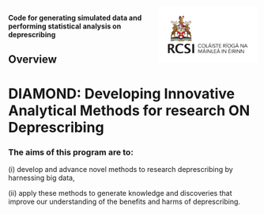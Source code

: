 <img src="assets/imgs/RCSI-Royal_Irish-Primary_Logo_CMYK_Jun24.png" width="200" align="right"/>

**Code for generating simulated data and performing statistical analysis on deprescribing**

Overview
--------
# DIAMOND: Developing Innovative Analytical Methods for research ON Deprescribing

### The aims of this program are to: 

(i) develop and advance novel methods to research deprescribing by harnessing big data, 

(ii) apply these methods to generate knowledge and discoveries that improve our understanding of the benefits and harms of deprescribing. 
